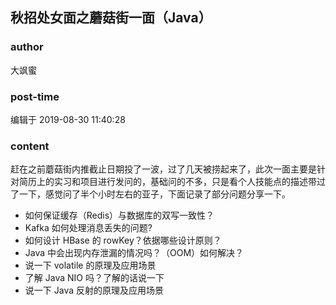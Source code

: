 ## 秋招处女面之蘑菇街一面（Java）
### author 
大飒蜜
### post-time 

编辑于  2019-08-30 11:40:28
### content 
<div class="post-topic-des nc-post-content">
 <p>
  赶在之前蘑菇街内推截止日期投了一波，过了几天被捞起来了，此次一面主要是针对简历上的实习和项目进行发问的，基础问的不多，只是看个人技能点的描述带过了一下，感觉问了半个小时左右的亚子，下面记录了部分问题分享一下。
 </p>
 <ul>
  <li>
   如何保证缓存（Redis）与数据库的双写一致性？
  </li>
  <li>
   Kafka 如何处理消息丢失的问题?
  </li>
  <li>
   如何设计 HBase 的 rowKey？依据哪些设计原则？
  </li>
  <li>
   Java 中会出现内存泄漏的情况吗？（OOM）如何解决？
  </li>
  <li>
   说一下 volatile 的原理及应用场景
  </li>
  <li>
   了解 Java NIO 吗？了解的话说一下
  </li>
  <li>
   说一下 Java 反射的原理及应用场景
   <br/>
   ​
  </li>
 </ul>
</div>
